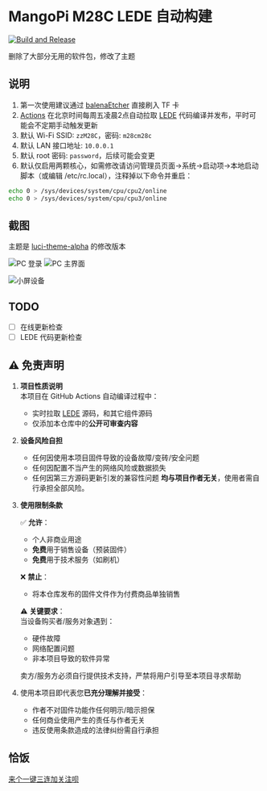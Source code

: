 # MangoPi M28C LEDE 自动构建

[![Build and Release](https://github.com/zzzz0317/lede-m28c-auto-build/actions/workflows/build.yml/badge.svg?branch=main)](https://github.com/zzzz0317/lede-m28c-auto-build/actions/workflows/build.yml)

删除了大部分无用的软件包，修改了主题

## 说明

1. 第一次使用建议通过 [balenaEtcher](https://etcher.balena.io/) 直接刷入 TF 卡
2. [Actions](https://github.com/zzzz0317/lede-m28c-auto-build/blob/main/.github/workflows/build.yml) 在北京时间每周五凌晨2点自动拉取 [LEDE](https://github.com/coolsnowwolf/lede) 代码编译并发布，平时可能会不定期手动触发更新
3. 默认 Wi-Fi SSID: `zzM28C`，密码: `m28cm28c`
4. 默认 LAN 接口地址: `10.0.0.1`
5. 默认 root 密码: `password`，后续可能会变更
6. 默认仅启用两颗核心，如需修改请访问管理员页面->系统->启动项->本地启动脚本（或编辑 /etc/rc.local），注释掉以下命令并重启：

```bash
echo 0 > /sys/devices/system/cpu/cpu2/online
echo 0 > /sys/devices/system/cpu/cpu3/online
```

## 截图

主题是 [luci-theme-alpha](https://github.com/derisamedia/luci-theme-alpha) 的修改版本

![PC 登录](screenshot/pc-login.png)
![PC 主界面](screenshot/pc-main.png)

![小屏设备](screenshot/phone.png)

## TODO

* [ ] 在线更新检查
* [ ] LEDE 代码更新检查

## ⚠️ 免责声明

1. **项目性质说明**  
   本项目在 GitHub Actions 自动编译过程中：
   - 实时拉取 [LEDE](https://github.com/coolsnowwolf/lede) 源码，和其它组件源码
   - 仅添加本仓库中的**公开可审查内容**

2. **设备风险自担**  
   - 任何因使用本项目固件导致的设备故障/变砖/安全问题
   - 任何因配置不当产生的网络风险或数据损失
   - 任何因第三方源码更新引发的兼容性问题
   **均与项目作者无关**，使用者需自行承担全部风险。

3. **使用限制条款**  

   ✅ **允许**：
   - 个人非商业用途
   - **免费**用于销售设备（预装固件）
   - **免费**用于技术服务（如刷机）

   ❌ **禁止**：
   - 将本仓库发布的固件文件作为付费商品单独销售

   ⚠️ **关键要求**：  
   当设备购买者/服务对象遇到：
   - 硬件故障
   - 网络配置问题
   - 非本项目导致的软件异常

   卖方/服务方必须自行提供技术支持，严禁将用户引导至本项目寻求帮助

4. 使用本项目即代表您**已充分理解并接受**：

    - 作者不对固件功能作任何明示/暗示担保
    - 任何商业使用产生的责任与作者无关
    - 违反使用条款造成的法律纠纷需自行承担

## 恰饭

[来个一键三连加关注呗](https://www.bilibili.com/video/BV1USMDz8EF8/)
